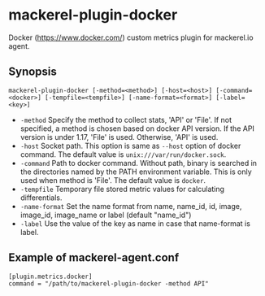 mackerel-plugin-docker
=========================

Docker (https://www.docker.com/) custom metrics plugin for mackerel.io agent.

## Synopsis

```shell
mackerel-plugin-docker [-method=<method>] [-host=<host>] [-command=<docker>] [-tempfile=<tempfile>] [-name-format=<format>] [-label=<key>]
```

- `-method` Specify the method to collect stats, 'API' or 'File'. If not specified, a method is chosen based on docker API version. If the API version is under 1.17, 'File' is used. Otherwise, 'API' is used.
- `-host` Socket path. This option is same as `--host` option of docker command. The default value is `unix:///var/run/docker.sock`.
- `-command` Path to docker command. Without path, binary is searched in the directories named by the PATH environment variable. This is only used when method is 'File'. The default value is `docker`.
- `-tempfile` Temporary file stored metric values for calculating differentials.
- `-name-format` Set the name format from name, name_id, id, image, image_id, image_name or label (default "name_id")
- `-label` Use the value of the key as name in case that name-format is label.

## Example of mackerel-agent.conf

```
[plugin.metrics.docker]
command = "/path/to/mackerel-plugin-docker -method API"
```

